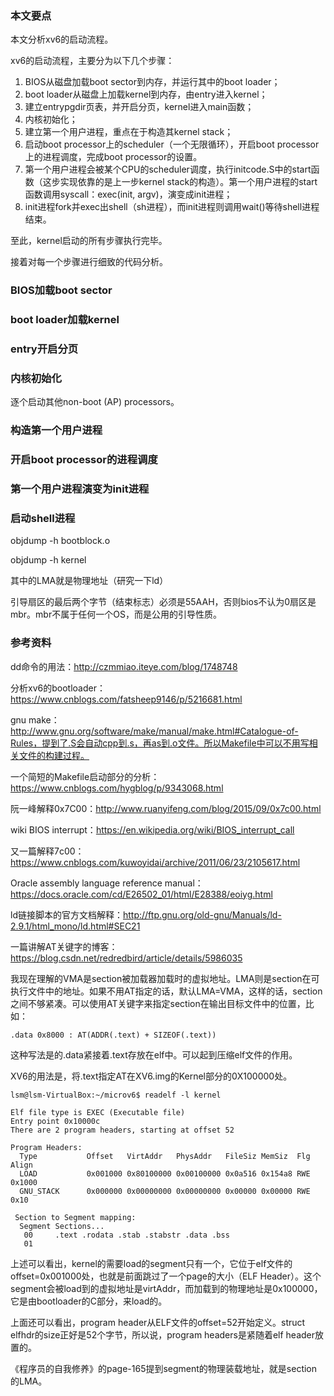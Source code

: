 ### 本文要点

本文分析xv6的启动流程。

xv6的启动流程，主要分为以下几个步骤：

1. BIOS从磁盘加载boot sector到内存，并运行其中的boot loader；
2. boot loader从磁盘上加载kernel到内存，由entry进入kernel；
3. 建立entrypgdir页表，并开启分页，kernel进入main函数；
4. 内核初始化；
5. 建立第一个用户进程，重点在于构造其kernel stack；
6. 启动boot processor上的scheduler（一个无限循环），开启boot processor上的进程调度，完成boot processor的设置。
7. 第一个用户进程会被某个CPU的scheduler调度，执行initcode.S中的start函数（这步实现依靠的是上一步kernel stack的构造）。第一个用户进程的start函数调用syscall：exec(init, argv)，演变成init进程；
8. init进程fork并exec出shell（sh进程），而init进程则调用wait()等待shell进程结束。

至此，kernel启动的所有步骤执行完毕。

接着对每一个步骤进行细致的代码分析。



### BIOS加载boot sector





### boot loader加载kernel



### entry开启分页



### 内核初始化

逐个启动其他non-boot (AP) processors。





### 构造第一个用户进程



### 开启boot processor的进程调度



### 第一个用户进程演变为init进程



### 启动shell进程









objdump -h bootblock.o

objdump -h kernel

其中的LMA就是物理地址（研究一下ld）



引导扇区的最后两个字节（结束标志）必须是55AAH，否则bios不认为0扇区是mbr。mbr不属于任何一个OS，而是公用的引导性质。



### 参考资料

dd命令的用法：http://czmmiao.iteye.com/blog/1748748

分析xv6的bootloader：https://www.cnblogs.com/fatsheep9146/p/5216681.html

gnu make：http://www.gnu.org/software/make/manual/make.html#Catalogue-of-Rules，提到了.S会自动cpp到.s，再as到.o文件。所以Makefile中可以不用写相关文件的构建过程。

一个简短的Makefile启动部分的分析：https://www.cnblogs.com/hygblog/p/9343068.html

阮一峰解释0x7C00：http://www.ruanyifeng.com/blog/2015/09/0x7c00.html

wiki BIOS interrupt：https://en.wikipedia.org/wiki/BIOS_interrupt_call

又一篇解释7c00：https://www.cnblogs.com/kuwoyidai/archive/2011/06/23/2105617.html

Oracle assembly language reference manual：https://docs.oracle.com/cd/E26502_01/html/E28388/eoiyg.html



ld链接脚本的官方文档解释：http://ftp.gnu.org/old-gnu/Manuals/ld-2.9.1/html_mono/ld.html#SEC21

一篇讲解AT关键字的博客：https://blog.csdn.net/redredbird/article/details/5986035

我现在理解的VMA是section被加载器加载时的虚拟地址。LMA则是section在可执行文件中的地址。如果不用AT指定的话，默认LMA=VMA，这样的话，section之间不够紧凑。可以使用AT关键字来指定section在输出目标文件中的位置，比如：

```
.data 0x8000 : AT(ADDR(.text) + SIZEOF(.text)) 
```

这种写法是的.data紧接着.text存放在elf中。可以起到压缩elf文件的作用。

XV6的用法是，将.text指定AT在XV6.img的Kernel部分的0X100000处。

```shell
lsm@lsm-VirtualBox:~/microv6$ readelf -l kernel

Elf file type is EXEC (Executable file)
Entry point 0x10000c
There are 2 program headers, starting at offset 52

Program Headers:
  Type           Offset   VirtAddr   PhysAddr   FileSiz MemSiz  Flg Align
  LOAD           0x001000 0x80100000 0x00100000 0x0a516 0x154a8 RWE 0x1000
  GNU_STACK      0x000000 0x00000000 0x00000000 0x00000 0x00000 RWE 0x10

 Section to Segment mapping:
  Segment Sections...
   00     .text .rodata .stab .stabstr .data .bss 
   01    
```

 上述可以看出，kernel的需要load的segment只有一个，它位于elf文件的offset=0x001000处，也就是前面跳过了一个page的大小（ELF Header）。这个segment会被load到的虚拟地址是virtAddr，而加载到的物理地址是0x100000，它是由bootloader的C部分，来load的。

上面还可以看出，program header从ELF文件的offset=52开始定义。struct elfhdr的size正好是52个字节，所以说，program headers是紧随着elf header放置的。

《程序员的自我修养》的page-165提到segment的物理装载地址，就是section的LMA。